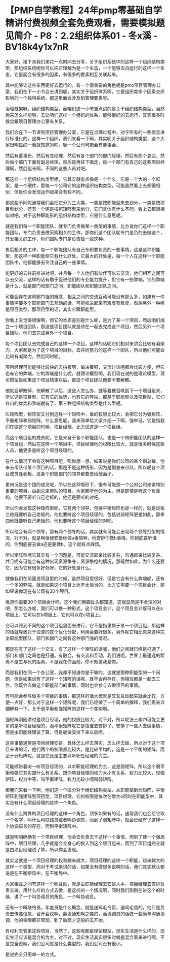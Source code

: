 # 【PMP自学教程】24年pmp零基础自学精讲付费视频全套免费观看，需要模拟题见简介 - P8：2.2组织体系01 - 冬x溪 - BV18k4y1x7nR

大家好，接下来我们来花一点时间去分享，关于组织系统中的这样一个组织结构类型，那组织系统呢你可以把它理解为是一个生态，一个能够去自运行的这样一个生态，它里面会有很多的因素，有很多的要素相互关联起来。

其中能够让这些东西更好去运行的，有一个很重要的角色呢是pmo项目管理办公室，我们在下一小节会去讲到呃，其实关于组织体系啊，它是组织类多个因素交织影响的一个独特系统，那这里面会涉及到管理要素呀。

治理框架呀，组织结构类型，而咱们这一小节重点讲的是关于组织结构类型，当然后来怎么样能够，去让咱们这样一个组织的体系，能够很好的去运行，其实很多时候会跟项目管理办公室有关系。

我们会在下一节讲到项目管理办公室，它是在治理过程中，对于所有的一些信息进行标准化的，这样一个组织，我们来看一下啊，其实呢关于组织结构类型，这个大家很明显的一看就知道对吧，呃一个公司可能会有董事会。

然后有董事长，然后有总经理，然后有各个部门的部门经理，然后有那个总监，然后每个部门下面有副总经理，然后是再往下面走，每一个部门有自己的这些项目经理啊，然后组长啊，不同的这些人员对吧。

那这样一个组织结构类型呢，它其实就有点像是一个什么，它是一个大的一个框架，是一个硬件，那每一个公司它的这种组织结构类型，可能虽然看上去都很相似，但是你会发现运作起来会有些不同。

那这些不同呢通常我们会把它分为三大类，一类是按职能型来去划分，一类是按项目型划分，还有一个呢是按照矩阵型来划分，它们具体有什么不同，看上去都很相似对吧，对于这种职能形的组织结构类型，它是什么意思呢。

就是我们每一个职能团队，就专门负责做某一类型的事情，比方说你们这样一个职能团队，专门负责去做采购相关的工作，那你们这个团队呢专门是负的去做这个，开发相关的工作，你们团队专门是负责做一些这种。

售后相关的工作，每一个职能团队有自己专职要负责的一些事情，这是这种职能型，那这样一种职能型它有什么好处，它最大的好处是，每一个人在这样一个职能团队中，他都能够去专注自己的一些事情。

能更好的去往前推进对吧，并且每一个人他们有伙伴可以去交流，他们相互之间可以去交流，这样的话有助于促进他们的专业能力提升，但它有一些弊端，它的弊端是什么，就是部门和部门之间，职能团队和职能团队之间。

可能会存在这种部门强的概念，相互之间的交流互动可能没有那么多，如果有一件事情需要多个职能部门去互动的话，可能推进起来有难度有难度，然后另外一种呢是项目类型，那项目型的话，其实它跟职能型。

你看上去觉得很像啊，但它的本质差别是什么呢，是为了某一个项目，然后咱们成立一个项目团队，那这些项目团队就是待在一起去完成这个项目，然后另外一个项目团队，他们去完成另外一个项目。

每个项目团队去完成自己的这样一个项目，这样的话呢它们相对来讲会比较有凝聚力，大家都是为了这个项目的目标，去共同努力的这样一个团队，所以他们可能会比较有凝聚力，然后同时呢。

项目经理可能能够比较快的去拍板啊，做决策呀，交流讨论呢都会比较方便，但它也有它的弊端，它的弊端是什么呢，就理论模型啊，我们现在说的是理论模型，理论模型是如果这个项目结束以后，那这个项目团队他要不要解散。

他就会解散掉，他解散了以后，这些人怎么办，就等着被召唤到下一个项目组来，所以这是项目型，它有它的优势，也有它的弊端，那基于职能型以及项目型，它们各自的优势和弊端就有了，第三种组织结构类型是什么型呢。

叫矩阵型，矩阵型又分到这样一个矩阵中，谁的权限比较大，会把它分为强矩阵，平衡矩阵和弱矩阵，什么意思呢，我来简单给大家介绍一下啊，强举证，它是指我们在做这个项目的时候，项目经理，比方说这是一个项目组。

而这个项目组的成员呢，它是来自于各个职能团队，也是一个跨职能团队的这样一个项目组，然后在这样一个项目中，项目经理他的权限比较大，就是很多时候这些人员，他更多是听这个项目经理的。

在什么情况下会有这种项目组，唉你想一想，如果说是你们公司的某个副总裁，他来去带队带某个项目的话，那是不是这种情形，因为是副总来带队，所以呢各个项目成员连老板，连各个职能部门的领导都要去给他面子。

更何况是这个团的成员呢，所以在这种情形下，很有可能是一个公对公司来讲特别重要的项目，由副总来带队的项目，大家都听他的为主，但是即便是听这个负重的，他要不要听自己老板的，他还是要听的对吧。

所以你会发现这种矩阵型呢，它有两个领导，包括平衡矩阵也是一样的，就是说张三他既要听自己老板的，他也要听这个项目经理的，包括说弱矩阵更是如此，那李四他既要听自己老板的，他也要听这个项目经理的对吧。

所以他会有两个领导，那有两个领导的话，其实就有可能会出现两个领导打架的情况，对不对，就是啊但我安排你做a事情啊，他安排你做b事情，你到底要听谁的，你到底要去做a还是要做b，这个就有点麻烦。

所以矩阵型呢它其实有一个问题是，可能交流起来比较复杂，沟通起来比较复杂，并且呢有可能会有这种出现资源争夺，资源争抢的情况，那既然如此，为什么还要它，因为它有很多好处呀，它的好处是什么。

就像我们在前面说项目型的时候，虽然项目型很好，但是它会有什么弊端呢，还有一个多的弊端，就是如果这个项目上达不太恰当的，比方它需要一个项目会计，那如果说你现在有公司有30个项目。

难道你需要30个项目会计吗，这个我们用脚趾头都知道，这很显然是不合理的对吧，那怎么办呢，我们可以换一种形式，这个项目会计，这个项目会计既可以在a项目上，它可以在b项目上，它也可以在c项目上。

它可以跨到不同的这个项目组里面来进行，它不是指隶属于某一个项目组，那这样的话就导致对于资源的这个优化分配，利用会要好很多，另外呢它相比原来这种完全职能型团队，部门和部门之间有这种部门强的情况。

那现在有了这样一个交叉，有了这样一个矩阵的话呢，他们之间就已经是打通了，部门和部门之间也是打通，有融合，有交流和互动，我们说呃，世界上最遥远的距离不是生与死的距离，不是我在你面前，你不知道我爱你。

而是我们在同一个办公室，我却不知道你是干嘛的，这就是那种职能型的一个问题，但是如果说有了这样一个矩阵的话呢，就不会再存在，但相互都是一起去工作，你既会去做这个职能部门的事情，同时也会参与去做项目的事情。

有可能会参与做多个项目的事情，那这样的话大概就是交互互动起来就会比较，方便一点好，那么对于这样一个矩阵呢，我们已经做了一个简单的解释，我们再来详细解释一下，关于弱平衡和强矩阵的这样一个差别啊。

强矩阵刚刚讲过是项目经理，他的权限比较大，对不对，所以呢张三李四可能会更多的是听项目经理的，而平衡矩阵呢它是指谁去安排了，安排了一些人去做事情，但是由职能经理说了算，但是呢做安排下来以后呢。

这些事情通常是项目经理安排，具体怎么样去落实，怎么样去做，所以对于这个项目来讲的话，他们两个的权限都比较大，是比较平均的，这是一个平衡的矩阵，而至于弱矩阵呢，就是它还是主要以听职任经理的为主。

可能顺带着听一听项目经理的，以听职能经理的为主，这是弱矩阵，所以这个弱平衡和强它其实跟什么有关系，跟你项目经理的权力大小有关系，权力比较大，较强矩阵，权力中等，叫平衡矩阵，权力比较小呢叫弱矩阵。

那我们来看一下啊，他们这一个区分对于组织结构类型，从职能型到弱矩阵，平衡矩阵到强矩阵到项目型，项目经理，它的权限是依次在增大o同时在职能型中，其实没有什么项目经理的这样一个角色。

没有什么跨界的项目经理的这样一个角色，顶多如果有的话，通常我们也会给它取一个名字，叫什么叫联络员或者叫协调员，而到了弱矩阵中，就会已经有了这样一个协调语言的存在，而到平衡矩阵中。

就是明明确确有一个项目经理，他会去负责去干这样一个事情，而到了建一个强局阵中，项目经理，几乎就是会全身心的投入到这个项目组来，而到了项目组完全就是由项目经理说了算，所以你会发现。

其实这就是一个项目经理的权利越来越大，项目经理的这样一个职能，越来越大的这样一个类型，而对于考试来讲的话，如果没有做很多说明的话，我们其实默认都说是在平衡矩阵中，在平衡局中。

大家相互之间有这样一个呃互动，就是由职能经理去安排人手，项目经理去安排负责去做，用什么样的方式去做，是这样的一个情况啊，同时我们刚刚在讲这个的时候，讲了一个叫协调员的角色，一个叫协调员。

还有一个叫联络员，年度员是什么概念，就是送鸡毛令箭，送鸡毛信的，他只是负责去传递信息，召开会议啊，翻发通知啊之类的，而协调员的话做一些简单沟通协调，他的权限都非常弱，到了后面才这般的去开始。

有权利去管束这些项目，当然了，这些呢都是理论模型，现实生活是什么样的，现实生活应该是混合的为主，对不对，现实生活其实很多时候是混合着来进行啊，不是完全说啊，我们公司就是什么类型的，我们公司没有很小。

是说完全只用单一的方式。